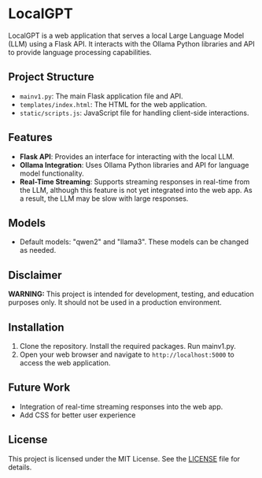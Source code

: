 # LocalGPT

LocalGPT is a web application that serves a local Large Language Model (LLM) using a Flask API. It interacts with the Ollama Python libraries and API to provide language processing capabilities.

## Project Structure


- `mainv1.py`: The main Flask application file and API.
- `templates/index.html`: The HTML for the web application.
- `static/scripts.js`: JavaScript file for handling client-side interactions.

## Features

- **Flask API**: Provides an interface for interacting with the local LLM.
- **Ollama Integration**: Uses Ollama Python libraries and API for language model functionality.
- **Real-Time Streaming**: Supports streaming responses in real-time from the LLM, although this feature is not yet integrated into the web app. As a result, the LLM may be slow with large responses.

## Models

- Default models: "qwen2" and "llama3". These models can be changed as needed.

## Disclaimer

**WARNING:** This project is intended for development, testing, and education purposes only. It should not be used in a production environment.

## Installation

1. Clone the repository. Install the required packages. Run mainv1.py.
2. Open your web browser and navigate to `http://localhost:5000` to access the web application.

## Future Work

- Integration of real-time streaming responses into the web app.
- Add CSS for better user experience

## License

This project is licensed under the MIT License. See the [LICENSE](LICENSE) file for details.

